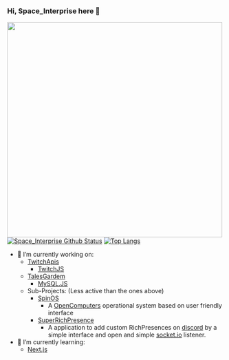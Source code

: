 ### Hi, Space_Interprise here 👋

[<img src='https://media.discordapp.net/attachments/812480337837162566/852948650535288862/baspace_interprise.png' width='500px'>](https://github.com/emanuelfranklyn)
[![Space_Interprise Github Status](https://github-readme-stats.vercel.app/api?username=emanuelfranklyn&show_icons=true&theme=radical)](https://github.com/emanuelfranklyn)
[![Top Langs](https://github-readme-stats.vercel.app/api/top-langs/?username=emanuelfranklyn&show_icons=true&theme=radical&layout=compact)](https://github.com/emanuelfranklyn)



- 🔭 I’m currently working on:
    - [TwitchApis](https://twitchapis.org/)
        - [TwitchJS](https://twitch.js.org/)
    - [TalesGardem](https://talesgardem.com.br/)
        - [MySQL.JS](https://github.com/emanuelfranklyn/MySQL.JS)
    - Sub-Projects: (Less active than the ones above)
        - [SpinOS](https://github.com/emanuelfranklyn/SpinOS)
            - A [OpenComputers](https://www.curseforge.com/minecraft/mc-mods/opencomputers) operational system based on user friendly interface
        - [SuperRichPresence](https://github.com/emanuelfranklyn/SuperRichPresence)
            - A application to add custom RichPresences on [discord](https://discord.com) by a simple interface and open and simple [socket.io](https://socket.io/) listener. 
- 🌱 I’m currently learning:
    - [Next.js](https://nextjs.org/)
